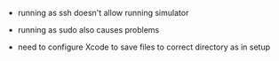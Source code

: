 - running as ssh doesn't allow running simulator
- running as sudo also causes problems

- need to configure Xcode to save files to correct directory as in setup

